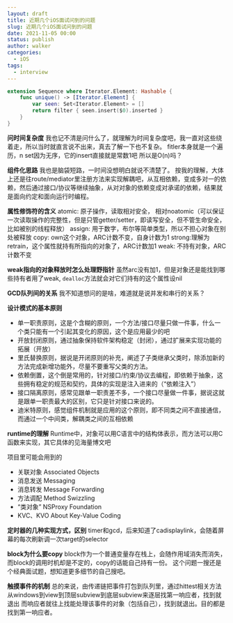 ```yaml
---
layout: draft
title: 近期几个iOS面试问到的问题
slug: 近期几个iOS面试问到的问题
date: 2021-11-05 00:00
status: publish
author: walker
categories: 
  - iOS
tags:
  - interview
---
```


```swift
extension Sequence where Iterator.Element: Hashable {
    func unique() -> [Iterator.Element] {
        var seen: Set<Iterator.Element> = []
        return filter { seen.insert($0).inserted }
    }
}
```

**问时间复杂度**
我也记不清是问什么了，就理解为时间复杂度吧，我一直对这些绕着走，所以当时就直言说不出来，真去了解一下也不复杂。
fitler本身就是一个遍历，n
set因为无序，它的insert直接就是常数1吧
所以是O(n)吗？

**组件化思路**
我也是脑袋短路，一时间没想明白就说不清楚了。
按我的理解，大体上还是往route/mediator里注册方法来实现解耦吧，从互相依赖，变成多对一的依赖，然后通过接口/协议等继续抽象，从对对象的依赖变成对承诺的依赖，结果就是面向约定和面向运行时编程。

**属性修饰符的含义**
atomic: 原子操作，读取相对安全， 相对noatomic（可以保证一次读取操作的完整性，但是只管getter/setter，即读写安全，但不管生命安全，比如被别的线程释放）
assign: 用于数字，布尔等简单类型，所以不担心对象在别处被释放
copy: own这个对象，ARC计数不变，自身计数为1
strong:理解为retrain，这个属性就持有所指向的对象了，ARC计数加1
weak: 不持有对象，ARC计数不变

**weak指向的对象释放时怎么处理野指针**
虽然arc没有加1，但是对象还是能找到哪些持有者用了weak, `dealloc`方法就会对它们持有的这个属性设nil

**GCD队列间的关系**
我不知道想问的是啥，难道就是说并发和串行的关系？

**设计模式的基本原则**
* 单一职责原则，这是个含糊的原则，一个方法/接口尽量只做一件事，什么一个类只能有一个引起其变化的原因，这个是应用最少的吧
* 开放封闭原则，通过抽象保持软件架构稳定（封闭），通过扩展来实现功能的拓展（开放）
* 里氏替换原则，据说是开闭原则的补充，阐述了子类继承父类时，除添加新的方法完成新增功能外，尽量不要重写父类的方法。
* 依赖倒置，这个倒是常用的，针对接口/约束/协议去编程，即依赖于抽象，这些拥有稳定的规范和契约，具体的实现是注入进来的（“依赖注入”）
* 接口隔离原则，感常见跟单一职责差不多，一个接口尽量做一件事，据说这就是跟单一职责最大的区别，它只是针对接口来说的。
* 迪米特原则，感觉组件机制就是应用的这个原则，即不同类之间不直接通信，而通过一个中间类，解耦类之间的互相依赖

**runtime的理解**
Runtime中，对象可以用C语言中的结构体表示，而方法可以用C函数来实现，其它具体的见海量博文吧

项目里可能会用到的
* 关联对象 Associated Objects
* 消息发送 Messaging
* 消息转发 Message Forwarding
* 方法调配 Method Swizzling
* “类对象” NSProxy Foundation
* KVC、KVO About Key-Value Coding

**定时器的几种实现方式，区别**
timer和gcd，后来知道了cadisplaylink，会随着屏幕的每次刷新调一次target的selector

**block为什么要copy**
block作为一个普通变量存在栈上，会随作用域消失而消失，而block的调用时机却是不定的，copy的话能自己持有一份。
这个问题一搜还是个经典面试题，想知道更多细节的自己搜吧。

**触摸事件的机制**
总的来说，由传递链把事件打包到队列里，通过hittest相关方法从windows到view到顶层subview到底层subview来逐层找第一响应者，找到就退出
而响应者就往上找能处理该事件的对象（包括自己），找到就退出。目的都是找到第一响应者。
